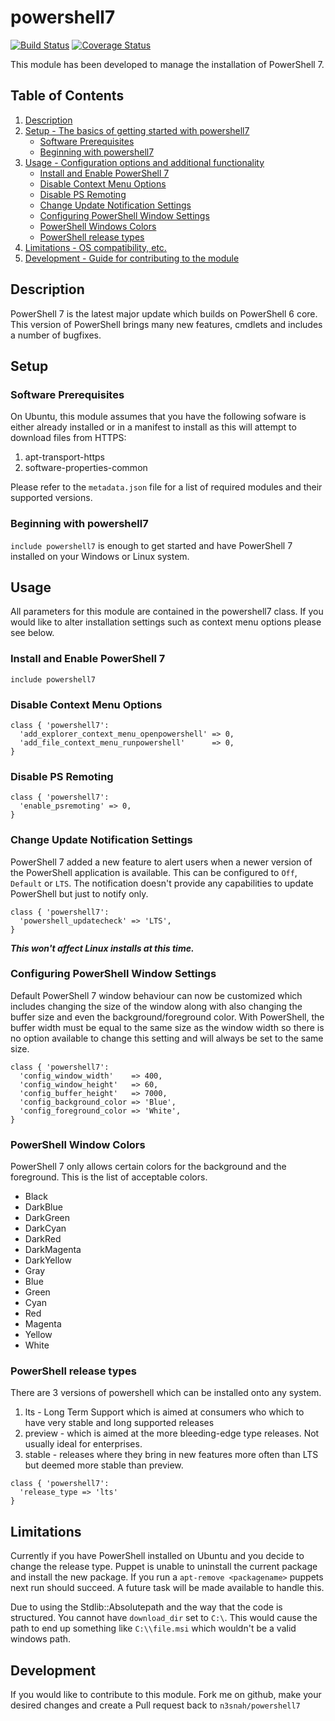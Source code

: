 # powershell7
[![Build Status](https://travis-ci.com/n3snah/powershell7.svg?branch=master)](https://travis-ci.com/n3snah/powershell7)
[![Coverage Status](https://coveralls.io/repos/github/n3snah/powershell7/badge.svg?branch=master)](https://coveralls.io/github/n3snah/powershell7?branch=master)

This module has been developed to manage the installation of PowerShell 7.

## Table of Contents

1. [Description](#description)
1. [Setup - The basics of getting started with powershell7](#setup)
    * [Software Prerequisites](#software-prerequisites)
    * [Beginning with powershell7](#beginning-with-powershell7)
1. [Usage - Configuration options and additional functionality](#usage)
    * [Install and Enable PowerShell 7](#install-and-enable-powershell-7)
    * [Disable Context Menu Options](#disable-context-menu-options)
    * [Disable PS Remoting](#disable-ps-remoting)
    * [Change Update Notification Settings](#change-update-notification-settings)
    * [Configuring PowerShell Window Settings](#configuring-powerShell-window-settings)
    * [PowerShell Windows Colors](#powershell-window-colors)
    * [PowerShell release types](#powershell-release-types)
1. [Limitations - OS compatibility, etc.](#limitations)
1. [Development - Guide for contributing to the module](#development)

## Description

PowerShell 7 is the latest major update which builds on PowerShell 6 core. This
version of PowerShell brings many new features, cmdlets and includes a number of
bugfixes.

## Setup
### Software Prerequisites
On Ubuntu, this module assumes that you have the following sofware is either already
installed or in a manifest to install as this will attempt to download files from
HTTPS:
1. apt-transport-https
1. software-properties-common

Please refer to the `metadata.json` file for a list of required modules and their
supported versions.

### Beginning with powershell7

`include powershell7` is enough to get started and have PowerShell 7 installed on
your Windows or Linux system.

## Usage

All parameters for this module are contained in the powershell7 class. If you would
like to alter installation settings such as context menu options please see below.

### Install and Enable PowerShell 7
```
include powershell7
```

### Disable Context Menu Options
```
class { 'powershell7':
  'add_explorer_context_menu_openpowershell' => 0,
  'add_file_context_menu_runpowershell'      => 0,
}
```

### Disable PS Remoting
```
class { 'powershell7':
  'enable_psremoting' => 0,
}
```

### Change Update Notification Settings
PowerShell 7 added a new feature to alert users when a newer version of the PowerShell
application is available. This can be configured to `Off`, `Default` or `LTS`.
The notification doesn't provide any capabilities to update PowerShell but just to notify only.
```
class { 'powershell7':
  'powershell_updatecheck' => 'LTS',
}
```
***This won't affect Linux installs at this time.***

### Configuring PowerShell Window Settings
Default PowerShell 7 window behaviour can now be customized which includes changing the size of the
window along with also changing the buffer size and even the background/foreground color.
With PowerShell, the buffer width must be equal to the same size as the window width so there is no
option available to change this setting and will always be set to the same size.
```
class { 'powershell7':
  'config_window_width'    => 400,
  'config_window_height'   => 60,
  'config_buffer_height'   => 7000,
  'config_background_color => 'Blue',
  'config_foreground_color => 'White',
}
```

### PowerShell Window Colors
PowerShell 7 only allows certain colors for the background and the foreground. This is the list of acceptable colors.
* Black
* DarkBlue
* DarkGreen
* DarkCyan
* DarkRed
* DarkMagenta
* DarkYellow
* Gray
* Blue
* Green
* Cyan
* Red
* Magenta
* Yellow
* White

### PowerShell release types
There are 3 versions of powershell which can be installed onto any system.
1. lts - Long Term Support which is aimed at consumers who which to have very stable and long supported releases
1. preview - which is aimed at the more bleeding-edge type releases. Not usually ideal for enterprises.
1. stable - releases where they bring in new features more often than LTS but deemed more stable than preview.

```
class { 'powershell7':
  'release_type => 'lts'
}
```

## Limitations

Currently if you have PowerShell installed on Ubuntu and you decide to change the release type. Puppet is unable to uninstall
the current package and install the new package. If you run a `apt-remove <packagename>` puppets next run should succeed. A
future task will be made available to handle this.

Due to using the Stdlib::Absolutepath and the way that the code is structured. You cannot have `download_dir` set to `C:\`.
This would cause the path to end up something like `C:\\file.msi` which wouldn't be a valid windows path.

## Development

If you would like to contribute to this module. Fork me on github, make your
desired changes and create a Pull request back to `n3snah/powershell7`
